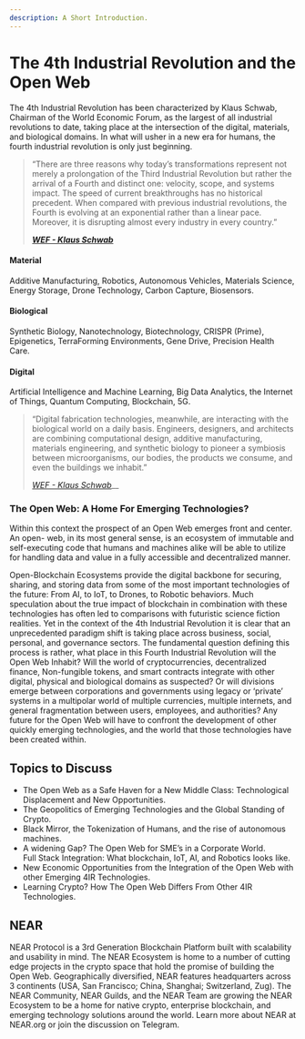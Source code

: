 ```yaml
---
description: A Short Introduction.
---
```


# The 4th Industrial Revolution and the Open Web

The 4th Industrial Revolution has been characterized by Klaus Schwab, Chairman of the World Economic Forum, as the largest of all industrial revolutions to date, taking place at the intersection of the digital, materials, and biological domains. In what will usher in a new era for humans, the fourth industrial revolution is only just beginning.

> “There are three reasons why today’s transformations represent not merely a prolongation of the Third Industrial Revolution but rather the arrival of a Fourth and distinct one: velocity, scope, and systems impact. The speed of current breakthroughs has no historical precedent. When compared with previous industrial revolutions, the Fourth is evolving at an exponential rather than a linear pace. Moreover, it is disrupting almost every industry in every country.”&#x20;
>
>
>
> __[_WEF - Klaus Schwab_](https://www.weforum.org/agenda/2016/01/the-fourth-industrial-revolution-what-it-means-and-how-to-respond/)__

#### Material&#x20;

Additive Manufacturing, Robotics, Autonomous Vehicles, Materials Science, Energy Storage, Drone Technology, Carbon Capture, Biosensors.

#### Biological

Synthetic Biology, Nanotechnology, Biotechnology, CRISPR (Prime), Epigenetics, TerraForming Environments, Gene Drive, Precision Health Care.

#### Digital

Artificial Intelligence and Machine Learning, Big Data Analytics, the Internet of Things, Quantum Computing, Blockchain, 5G.

> “Digital fabrication technologies, meanwhile, are interacting with the biological world on a daily basis. Engineers, designers, and architects are combining computational design, additive manufacturing, materials engineering, and synthetic biology to pioneer a symbiosis between microorganisms, our bodies, the products we consume, and even the buildings we inhabit.”&#x20;
>
>
>
> [_WEF - Klaus Schwab_](https://www.weforum.org/agenda/2016/01/the-fourth-industrial-revolution-what-it-means-and-how-to-respond/)__

### The Open Web: A Home For Emerging Technologies?

Within this context the prospect of an Open Web emerges front and center. An open- web, in its most general sense, is an ecosystem of immutable and self-executing code that humans and machines alike will be able to utilize for handling data and value in a fully accessible and decentralized manner.&#x20;

Open-Blockchain Ecosystems provide the digital backbone for securing, sharing, and storing data from some of the most important technologies of the future: From AI, to IoT, to Drones, to Robotic behaviors. Much speculation about the true impact of blockchain in combination with these technologies has often led to comparisons with futuristic science fiction realities. Yet in the context of the 4th Industrial Revolution it is clear that an unprecedented paradigm shift is taking place across business, social, personal, and governance sectors. The fundamental question defining this process is rather, what place in this Fourth Industrial Revolution will the Open Web Inhabit? Will the world of cryptocurrencies, decentralized finance, Non-fungible tokens, and smart contracts integrate with other digital, physical and biological domains as suspected? Or will divisions emerge between corporations and governments using legacy or ‘private’ systems in a multipolar world of multiple currencies, multiple internets, and general fragmentation between users, employees, and authorities? Any future for the Open Web will have to confront the development of other quickly emerging technologies, and the world that those technologies have been created within.

## Topics to Discuss

* The Open Web as a Safe Haven for a New Middle Class: Technological Displacement and New Opportunities.
* The Geopolitics of Emerging Technologies and the Global Standing of Crypto.
* Black Mirror, the Tokenization of Humans, and the rise of autonomous machines.
* A widening Gap? The Open Web for SME’s in a Corporate World.\
  Full Stack Integration: What blockchain, IoT, AI, and Robotics looks like.
* New Economic Opportunities from the Integration of the Open Web with other Emerging 4IR Technologies.
* Learning Crypto? How The Open Web Differs From Other 4IR Technologies.

## NEAR

NEAR Protocol is a 3rd Generation Blockchain Platform built with scalability and usability in mind. The NEAR Ecosystem is home to a number of cutting edge projects in the crypto space that hold the promise of building the Open Web. Geographically diversified, NEAR features headquarters across 3 continents (USA, San Francisco; China, Shanghai; Switzerland, Zug). The NEAR Community, NEAR Guilds, and the NEAR Team are growing the NEAR Ecosystem to be a home for native crypto, enterprise blockchain, and emerging technology solutions around the world. Learn more about NEAR at NEAR.org or join the discussion on Telegram.
